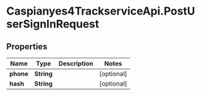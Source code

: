 # Caspianyes4TrackserviceApi.PostUserSignInRequest

## Properties
Name | Type | Description | Notes
------------ | ------------- | ------------- | -------------
**phone** | **String** |  | [optional] 
**hash** | **String** |  | [optional] 
